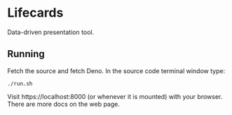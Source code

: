 # Lifecards

Data-driven presentation tool.

## Running

Fetch the source and fetch Deno. In the source code terminal window type:

<code>./run.sh</code>

Visit https://localhost:8000 (or whenever it is mounted) with your browser. There are more docs on the web page.
